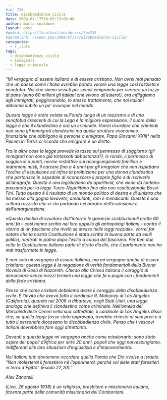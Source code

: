 ```yaml
---
#id: 735
title: disobbedienza civile
date: 2009-07-17T16:03:13+00:00
author: marta smaldone
layout: post
#gu#id: http://localhost/wordpress/?p=735
#permalink: /index.php/2009/07/17/disobbedienza-civile/
categories:
  - r_itals
tags:
  - disobbedienza civile
  - immigrati
  - legge criminale
---
```

_&#8220;Mi vergogno di essere italiano e di essere cristiano. Non avrei mai pensato che un paese come l’Italia avrebbe potuto varare una legge così razzista e xenofoba. Noi che siamo vissuti per secoli emigrando per cercare un tozzo di pane (sono 60 milioni gli italiani che vivono all’estero!), ora infliggiamo agli immigrati, peggiorandolo, lo stesso trattamento, che noi italiani abbiamo subito un po’ ovunque nel mondo._

_Questa legge è stata votata sull’onda lunga di un razzismo e di una xenofobia crescenti di cui la Lega è la migliore espressione. Il cuore della legge è che il clandestino è ora un criminale. Vorrei ricordare che criminali non sono gli immigrati clandestini ma quelle strutture economico-finanziarie che obbligano le persone a emigrare. Papa Giovanni XXIII° nella Pacem in Terris ci ricorda che emigrare è un diritto._

_Fra le altre cose la legge prevede la tassa sul permesso di soggiorno (gli immigrati non sono già tartassati abbastanza?), le ronde, il permesso di soggiorno a punti, norme restrittive sui ricongiungimenti familiari e matrimoni misti, il carcere fino a 4 anni per gli irregolari che non rispettano l’ordine di espulsione ed infine la proibizione per una donna clandestina che partorisce in ospedale di riconoscere il proprio figlio o di iscriverlo all’anagrafe. Questa è una legislazione da apartheid, che viene da lontano: passando per la legge Turco-Napolitano fino alla non costituzionale Bossi-Fini. Tutto questo è il risultato di un mondo politico di destra e di sinistra che ha messo alla gogna lavavetri, ambulanti, rom e mendicanti. Questa è una cultura razzista che ci sta portando nel baratro dell’esclusione e dell’emarginazione._

_«Questo rischia di svuotare dall’interno le garanzie costituzionali erette 60 anni fa &#8211; così hanno scritto nel loro appello gli antropologi italiani &#8211; contro il ritorno di un fascismo che rivelò se stesso nelle leggi razziali». Vorrei far notare che la nostra Costituzione è stata scritta in buona parte da esuli politici, rientrati in patria dopo l’esilio a causa del fascismo. Per ben due volte la Costituzione italiana parla di diritto d’asilo, che il parlamento non ha mai trasformato in legge._

_E non solo mi vergogno di essere italiano, ma mi vergogno anche di essere cristiano: questa legge è la negazione di verità fondamentali della Buona Novella di Gesù di Nazareth. Chiedo alla Chiesa italiana il coraggio di denunciare senza mezzi termini una legge che fa a pugni con i fondamenti della fede cristiana._

_Penso che come cristiani dobbiamo avere il coraggio della disobbedienza civile. È l’invito che aveva fatto il cardinale R. Mahoney di Los Angeles (California), quando nel 2006 si dibatteva, negli Stati Uniti, una legge analoga che definiva il clandestino come criminale. Nell’omelia del Mercoledì delle Ceneri nella sua cattedrale, il cardinale di Los Angeles disse che, se quella legge fosse stata approvata, avrebbe chiesto ai suoi preti e a tutto il personale diocesano la disobbedienza civile. Penso che i vescovi italiani dovrebbero fare oggi altrettanto._

_Davanti a questa legge mi vergogno anche come missionario: sono stato ospite dei popoli d’Africa per oltre 20 anni, popoli che oggi noi respingiamo, indifferenti alle loro situazioni d’ingiustizia e d’impoverimento._

_Noi italiani tutti dovremmo ricordare quella Parola che Dio rivolse a Israele: “Non molesterai il forestiero né l’opprimerai, perché voi siete stati forestieri in terra d’Egitto” (Esodo 22,20).&#8221;_

_Alex Zanotelli_ 

_(Livo, 26 agosto 1938) è un religioso, presbitero e missionario italiano, facente parte della comunità missionaria dei Comboniani._
